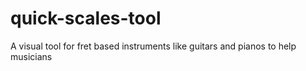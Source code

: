 # quick-scales-tool
A visual tool for fret based instruments like guitars and pianos to help musicians
